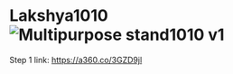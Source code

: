 # Lakshya1010![Multipurpose stand1010 v1](https://user-images.githubusercontent.com/131186635/233120711-26017b1b-5b17-4ec2-a64e-043ac14762c2.png)
Step 1 link: https://a360.co/3GZD9jl
